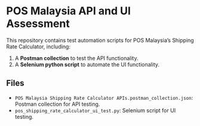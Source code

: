 # POS Malaysia API and UI Assessment  

This repository contains test automation scripts for POS Malaysia’s Shipping Rate Calculator, including:  
1. A **Postman collection** to test the API functionality.  
2. A **Selenium python script** to automate the UI functionality.  


## Files  

- `POS Malaysia Shipping Rate Calculator APIs.postman_collection.json`: Postman collection for API testing.  
- `pos_shipping_rate_calculator_ui_test.py`: Selenium script for UI testing.  


